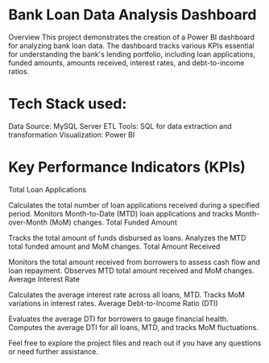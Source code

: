 # Bank Loan Data Analysis Dashboard

Overview
This project demonstrates the creation of a Power BI dashboard for analyzing bank loan data. The dashboard tracks various KPIs essential for understanding the bank's lending portfolio, including loan applications, funded amounts, amounts received, interest rates, and debt-to-income ratios.

# Tech Stack used: 
Data Source: MySQL Server
ETL Tools: SQL for data extraction and transformation
Visualization: Power BI

# Key Performance Indicators (KPIs)
Total Loan Applications

Calculates the total number of loan applications received during a specified period.
Monitors Month-to-Date (MTD) loan applications and tracks Month-over-Month (MoM) changes.
Total Funded Amount

Tracks the total amount of funds disbursed as loans.
Analyzes the MTD total funded amount and MoM changes.
Total Amount Received

Monitors the total amount received from borrowers to assess cash flow and loan repayment.
Observes MTD total amount received and MoM changes.
Average Interest Rate

Calculates the average interest rate across all loans, MTD.
Tracks MoM variations in interest rates.
Average Debt-to-Income Ratio (DTI)

Evaluates the average DTI for borrowers to gauge financial health.
Computes the average DTI for all loans, MTD, and tracks MoM fluctuations.

Feel free to explore the project files and reach out if you have any questions or need further assistance.

